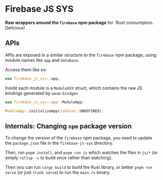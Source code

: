 # Firebase JS SYS
**Raw wrappers around the `firebase` npm package** for `Rust consumption.
Delicious!

## APIs
APIs are exposed in a similar structure to the `firebase` npm package,
using module names like `app` and `database`.

Access them like so:
```rust
use firebase_js_sys::app;
```

Inside each module is a `ModuleXXX` struct, which contains the raw JS bindings
generated by `wasm-bindgen`
```rust
use firebase_js_sys::app::ModuleApp;

ModuleApp::initializeApp(JsValue::UNDEFINED);
```

## Internals: Changing `npm` package version
To change the version of the `firebase` npm package, you need to update the
`package.json` file in the `firebase-js-sys` directory.

Then, run `pnpm install`, and `pnpm run js` which watches the files in `js/*`
(or simply `rollup -c` to build once rather than watching).

Then you can run `cargo build` to build the Rust library, or better
`pnpm run serve` (or just `trunk serve`) to run the `main.rs` binary.